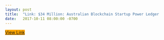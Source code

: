 ```yaml
---
layout: post
title:  "Link: $34 Million: Australian Blockchain Startup Power Ledger Completes ICO "
date:   2017-10-11 08:00:00 -0700
---
```


<p style="text-align: center">

<a target="_blank" href="https://www.coindesk.com/34-million-australian-blockchain-startup-power-ledger-completes-ico/" 
              onclick="ga('send', 'event', 'great-link', 'clicked', 'exit');"
              class="btn btn-amazon" 
style="background-color: orange" >View Link</a>

</p>